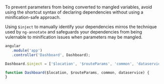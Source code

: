 To prevent parameters from being converted to mangled variables, avoid using the shortcut syntax of declaring dependencies without using a minification-safe approach.

Using `$inject` to manually identify your dependencies mirros the technique used by `ng-annotate` and safeguards your dependencies from being vulernable to minification issues when parameters may be mangled.

```javascript
angular
   .module('app')
   .controller('Dashboard', Dashboard);

Dashboard.$inject = ['$location', '$routeParams', 'common', 'dataservice'];

function Dashboard($location, $routeParams, common, dataservice) {
}
```
